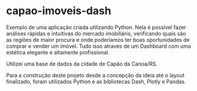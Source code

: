 # capao-imoveis-dash

Exemplo de uma aplicação criada utilizando Python. Nela é possível fazer análises rápidas e intuitivas do mercado imobiliário, verificando quais são as regiões de maior procura e onde poderíamos ter boas oportunidades de comprar e vender um imóvel. Tudo isso através de um Dashboard com uma estética elegante e altamente profissional.

Utilizei uma base de dados da cidade de Capão da Canoa/RS.

Para a construção deste projeto desde a concepção da ideia até o layout finalizado, foram utilizados Python e as bibliotecas Dash, Plotly e Pandas.

